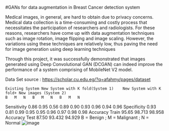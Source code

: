 #GANs for data augmentation in Breast Cancer detection system

Medical images, in general, are hard to obtain due to privacy concerns. Medical data collection is a time-consuming and costly process that necessitates the participation of researchers and radiologists. For these reasons, researchers have come up with data augmentation techniques such as image rotation, image flipping and image scaling. However, the variations using these techniques are relatively low, thus paving the need for image generation using deep learning techniques

Through this project, it was successfully demonstrated that images generated using Deep Convolutional GAN (DCGAN) can indeed improve the performance of a system comprising of MobileNet V2 model.

Data Set source : https://scholar.cu.edu.eg/?q=afahmy/pages/dataset

	Existing System	New System with K fold(System 1)	New System with K fold+ New images (System 2)
	B	M	N	B	M	N	B	M	N
Sensitivity	0.86	0.95	0.56	0.89	0.90	0.93	0.96	0.94	0.96
Specificity	0.93	0.81	0.99	0.95	0.95	0.96	0.97	0.98	0.98
Accuracy Train	95.65	98.713	98.958
Accuracy Test	87.50	93.432	94.929
B = Benign ; M = Malignant ; N = Normal
![image](https://github.com/hajira11/Breast-Cancer-Detection-Mobile-Net-V2-and-GANs-/assets/28599955/74b96401-b2f0-4d85-b0c2-2185a622c4c3)

